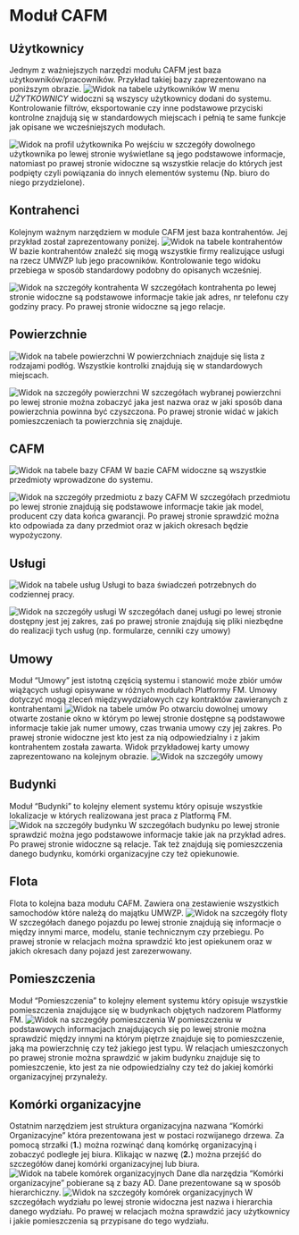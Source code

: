 # Moduł CAFM

## Użytkownicy
Jednym z ważniejszych narzędzi modułu CAFM jest baza użytkowników/pracowników. Przykład takiej bazy zaprezentowano na
poniższym obrazie.
![Widok na tabele użytkowników](images/users-tab.png)
W menu *UŻYTKOWNICY* widoczni są wszyscy użytkownicy dodani do systemu. Kontrolowanie filtrów, eksportowanie czy inne 
podstawowe przyciski kontrolne znajdują się w standardowych miejscach i pełnią te  same funkcje jak opisane we
wcześniejszych modułach. 

![Widok na profil użytkownika](images/users-profil.png)
Po wejściu w szczegóły dowolnego użytkownika po lewej stronie wyświetlane są jego podstawowe informacje, natomiast po 
prawej stronie widoczne są wszystkie relacje do których jest podpięty czyli powiązania do innych elementów systemu (Np.
biuro do niego przydzielone).

## Kontrahenci
Kolejnym ważnym narzędziem w module CAFM jest baza kontrahentów. Jej przykład został zaprezentowany poniżej.
![Widok na tabele kontrahentów](images/kontrahenci-tab.png)
W bazie kontrahentów znaleźć się mogą wszystkie firmy realizujące usługi na rzecz UMWZP lub jego pracowników.
Kontrolowanie tego widoku przebiega w sposób standardowy podobny do opisanych wcześniej. 

![Widok na szczegóły kontrahenta](images/kontrahenci-profil.png)
W szczegółach kontrahenta po lewej stronie widoczne są podstawowe informacje takie jak adres, nr telefonu czy godziny 
pracy. Po prawej stronie widoczne są jego relacje. 

## Powierzchnie
![Widok na tabele powierzchni](images/powierzchnie-tab.png)
W powierzchniach znajduje się lista z rodzajami podłóg. Wszystkie kontrolki znajdują się w standardowych miejscach. 

![Widok na szczegóły powierzchni](images/powierzchnie-szczeg.png)
W szczegółach wybranej powierzchni po lewej stronie można zobaczyć jaka jest nazwa oraz w jaki sposób dana powierzchnia
powinna być czyszczona. Po prawej stronie widać w jakich pomieszczeniach ta powierzchnia się znajduje. 

## CAFM
![Widok na tabele bazy CFAM](images/cafm-tab.png)
W bazie CAFM widoczne są wszystkie przedmioty wprowadzone do systemu.

![Widok na szczegóły przedmiotu z bazy CAFM](images/cafm-szczeg.png)
W szczegółach przedmiotu po lewej stronie znajdują się podstawowe informacje takie jak model, producent czy data końca 
gwarancji. Po prawej stronie sprawdzić można kto odpowiada za dany przedmiot oraz w jakich okresach będzie wypożyczony.

## Usługi
![Widok na tabele usług](images/uslugi-tab.png)
Usługi to baza świadczeń potrzebnych do codziennej pracy.

![Widok na szczegóły usługi](images/uslugi-szczeg.png)
W szczegółach danej usługi po lewej stronie dostępny jest jej zakres, zaś po prawej stronie znajdują się pliki niezbędne
do realizacji tych usług (np. formularze, cenniki czy umowy)

## Umowy
Moduł “Umowy” jest istotną częścią systemu i stanowić może zbiór umów wiążących usługi opisywane w różnych modułach
Platformy FM. Umowy dotyczyć mogą zleceń międzywydziałowych czy kontraktów zawieranych z kontrahentami 
![Widok na tabele umów](images/umowy-tab.png)
Po otwarciu dowolnej umowy otwarte zostanie okno w którym po lewej stronie dostępne są podstawowe informacje takie jak
numer umowy, czas trwania umowy czy jej zakres. Po prawej stronie widoczne jest kto jest za nią odpowiedzialny i z jakim
kontrahentem została zawarta. Widok przykładowej karty umowy zaprezentowano na kolejnym obrazie.
![Widok na szczegóły umowy](images/umowy-szczeg.png)

## Budynki
Moduł “Budynki” to kolejny element systemu który opisuje wszystkie lokalizacje w których realizowana jest praca z
Platformą FM.
![Widok na szczegóły budynku](images/budynki-szczeg.png)
W szczegółach budynku po lewej stronie sprawdzić można jego podstawowe informacje takie jak na przykład adres. Po prawej
stronie widoczne są relacje. Tak też znajdują się pomieszczenia danego budynku, komórki organizacyjne czy też opiekunowie.

## Flota
Flota to kolejna baza modułu CAFM. Zawiera ona zestawienie wszystkich samochodów które należą do majątku UMWZP.
![Widok na szczegóły floty](images/flota-szczeg.png)
W szczegółach danego pojazdu po lewej stronie znajdują się informacje o między innymi marce, modelu, stanie technicznym
czy przebiegu. Po prawej stronie w relacjach można sprawdzić kto jest opiekunem oraz w jakich okresach dany pojazd jest
zarezerwowany. 

## Pomieszczenia
Moduł “Pomieszczenia” to kolejny element systemu który opisuje wszystkie pomieszczenia znajdujące się w budynkach
objętych nadzorem Platformy FM.
![Widok na szczegóły pomieszczenia](images/pomieszczenia-szczeg.png)
W pomieszczeniu w podstawowych informacjach znajdujących się po lewej stronie można sprawdzić między innymi na którym
piętrze znajduje się to pomieszczenie, jaką ma powierzchnię czy też jakiego jest typu. W relacjach umieszczonych po
prawej stronie można sprawdzić w jakim budynku znajduje się to pomieszczenie, kto jest za nie odpowiedzialny czy też do
jakiej komórki organizacyjnej przynależy.

## Komórki organizacyjne
Ostatnim narzędziem jest struktura organizacyjna nazwana “Komórki Organizacyjne” która prezentowana jest w postaci
rozwijanego drzewa. Za pomocą strzałki (**1.**) można rozwinąć daną komórkę organizacyjną i zobaczyć podległe jej biura.
Klikając w nazwę (**2.**) można przejść do szczegółów danej komórki organizacyjnej lub biura.
![Widok na tabele komórek organizacyjnych](images/komorki-tab.png)
Dane dla narzędzia “Komórki organizacyjne” pobierane są z bazy AD. Dane prezentowane są w sposób hierarchiczny.
![Widok na szczegóły komórek organizacyjnych](images/komorki-szczeg.png)
W szczegółach wydziału po lewej stronie widoczna jest nazwa i hierarchia danego wydziału. Po prawej w relacjach można
sprawdzić jacy użytkownicy i jakie pomieszczenia są przypisane do tego wydziału.
